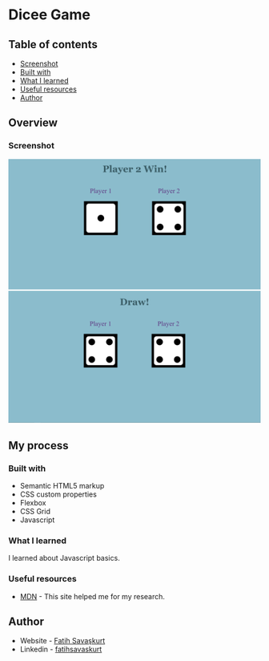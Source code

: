 # Dicee Game


## Table of contents

  - [Screenshot](#screenshot)
  - [Built with](#built-with)
  - [What I learned](#what-i-learned)
  - [Useful resources](#useful-resources)
- [Author](#author)



## Overview


### Screenshot

![Alt text(/results/summary/component-main/design/desktop-design.jpg raw=true "Optional Title")](https://github.com/fatihsavaskurt/js-projects/blob/054ad4abdbebd857e2602379a0fc717bc1681a77/dicee%20game/images/Screenshot_1.png)
![Alt text(/results/summary/component-main/design/desktop-design.jpg raw=true "Optional Title")](https://github.com/fatihsavaskurt/js-projects/blob/054ad4abdbebd857e2602379a0fc717bc1681a77/dicee%20game/images/Screenshot_2.png)



## My process

### Built with

- Semantic HTML5 markup
- CSS custom properties
- Flexbox
- CSS Grid
- Javascript


### What I learned

I learned about Javascript basics.



### Useful resources

- [MDN](https://developer.mozilla.org/en-US/) - This site helped me for my research. 

## Author

- Website - [Fatih Savaşkurt](fatihsavaskurt.github.io)
- Linkedin - [fatihsavaskurt](www.linkedin.com/in/fatihsavaskurt)
